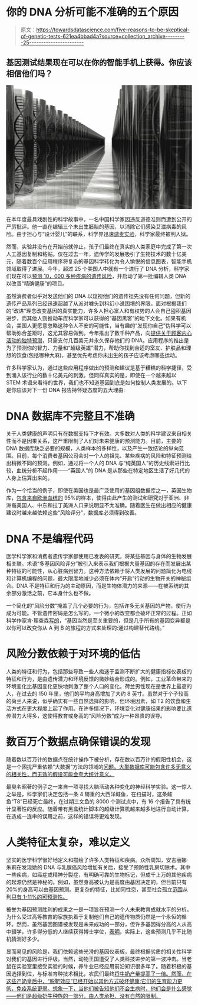 # 你的 DNA 分析可能不准确的五个原因

> 原文：<https://towardsdatascience.com/five-reasons-to-be-skeptical-of-genetic-tests-621ea4bbad4a?source=collection_archive---------25----------------------->

## 基因测试结果现在可以在你的智能手机上获得。你应该相信他们吗？

![](img/2287bc3ad3a42f2d3064b0a2cc314824.png)

在本年度最具戏剧性的科学故事中，一名中国科学家因违反道德准则而遭到公开的严厉批评。他一直在编辑三个未出生胚胎的基因，以消除它们感染艾滋病毒的风险。由于担心与“设计婴儿”的联系，科学界迅速[谴责实验](https://www.nytimes.com/2019/12/30/business/china-scientist-genetic-baby-prison.html)，科学家最终被判入狱。

然而，实验并没有在开始前就停止，孩子们最终在真实的人类家庭中完成了第一次人工基因复制和粘贴。仅在过去一年，遗传学的发展吸引了生物技术的数十亿美元，随着数百个应用程序将复杂的基因科学转化为令人愉悦的信息图表，智能手机领域取得了进展。今年，超过 25 个美国人中就有一个进行了 DNA 分析，科学家们现在可以[预测 10，000 多种疾病的遗传风险](https://medium.com/swlh/the-future-is-in-your-genes-3c409f466f9f?source=friends_link&sk=e9f20989e7a0b2805f22e7062bcda515)，并启动了第一批编辑人类 DNA 以改善“精确健康”的项目。

虽然消费者似乎对发送他们的 DNA 以窥视他们的遗传祖先没有任何问题，但新的遗传产品系列已经迅速超越了从派对噱头到科幻小说困境的界限。面对根据我们的“改进”理念改变基因的真实能力，许多人担心富人和有权势的人会自己囤积基因进步，而其他人则推动车库科学家可以获得的“基因黑客”的地下文化。如果有机会，美国人更愿意忽略这种令人不安的可能性，当有趣的“发现你自己”伪科学可以帮助弥合差距时，这尤其容易做到。今年推出了数千种产品，向[提供关于顾客内心活动的独特预测](https://www.bloomberg.com/news/articles/2019-09-11/dna-company-orig3n-tampered-with-results-former-employees-say)，只需支付几百美元并永久保存他们的 DNA。应用程序的推出是为了预测你的智力、力量和“超级英雄”潜力，帮助你找到合适的室友、护肤品和理想的饮食(包括哪种大麻)，甚至优先考虑你未出生的孩子应该考虑哪些运动。

许多科学家认为，通过这些应用程序做出的预测和建议是基于糟糕的科学捷径，受到涌入该行业的数十亿美元的刺激。但同样真实的是，即使在一个越来越以 STEM 术语来看待的世界，我们也不知道基因到底是如何控制人类发展的。以下是你应该对下一份 DNA 报告持怀疑态度的五大理由:

# **DNA 数据库不完整且不准确**

关于人类健康的声明只有在数据支持下才有效。大多数对人类的科学建议来自相关性而不是因果关系，这严重限制了人们对未来健康的预测能力。目前，主要的 DNA 数据库缺乏必要的规模，人类样本的多样性，以及产生一致结论的纵向范围。目前，每个消费者基因公司会对一个人的祖先、某些疾病的风险和特征预测给出稍微不同的预测。例如，通过将一个人的 DNA 与“纯英国人”的历史线索进行比较，血统分析不起作用——“英国人”的 DNA 是从那些在特定地区生活了好几代的人身上估算出来的。

作为一个恰当的例子，即使在美国也是最广泛使用的基因组数据库之一，英国生物库，[包含来自欧洲血统的](https://www.npr.org/sections/health-shots/2019/08/22/752890414/lack-of-diversity-in-genetic-databases-hampers-research) 95%的样本，使得由此产生的测试和研究对于亚洲、非洲裔美国人、中东和拉丁美洲人口来说明显不太准确。随着医生在做出相应的健康建议时越来越依赖这些“风险评分”，数据库必须得到改善。

# **DNA 不是编程代码**

医学科学家和消费者遗传学家都使用已发表的研究，将某些基因与身体的生物发展相关联。术语“多基因风险评分”被引入来表示我们根据大量基因的存在而发展出某种特征的可能性，从心脏病到智力。这种方法依赖于将人类发展的问题简化为电线和计算机编程的问题，最大限度地减少必须在体内“开启”行动的生物开关的神秘组合。DNA 不是特征和行为的主动原因，而是生物体潜力的来源——在被系统的其余部分激活之前，它本身什么也不做。

一个简化的“风险分数”掩盖了几个必要的行为，包括许多无关基因的产物，使行为成为可能。不管遗传密码是怎么写的，一个微小的改变都会破坏正常的过程。正如科学作家肯·理查森[写的](http://nautil.us/issue/68/context/its-the-end-of-the-gene-as-we-know-it)，“基因当然是至关重要的，但是几乎所有的基因变异都是以你可以改变你从 A 到 B 的旅程的方式来处理的:通过构建替代路线。”

# **风险分数依赖于对环境的低估**

人类的特征和行为，包括那些导致一些人痴迷于监测不断扩大的健康指标仪表板的特征和行为，是由遗传潜力和环境反馈的微妙结合形成的。例如，工业革命带来的环境变化比基因变化更快地刺激了整个人口的变化。荷兰男性现在是世界上最高的人，在过去的 150 年里，他们的平均身高增加了大约 8 英寸。虽然对于个子较高的荷兰人来说，似乎确实有一些自然选择的影响，但环境因素，如 T2 的饮食和生活方式在更大程度上起了作用。在许多情况下，环境变化对健康结果的影响要比遗传潜力大得多，这使得教育或身高的“风险分数”成为一种昂贵的误导。

# **数百万个数据点确保错误的发现**

随着数以百万计的数据点在统计操作下被分析，存在数以百万计的假阳性机会，这是一个困扰严重依赖“大数据”方法的领域的[问题。大型数据库可能包含许多无意义的相关性，而无效的假设可能会夸大统计意义。](https://hbr.org/2019/10/the-risks-of-automl-and-how-to-avoid-them)

最臭名昭著的例子之一来自一项寻找大脑活动各种变化的神经科学实验。这一惊人之举是，科学家们决定包括一条 4 磅重的大西洋鲑鱼，在扫描时，这条鲑鱼“T8”已经死亡最终，在过期三文鱼的 8000 个测试点中，有 16 个报告了具有统计显著性的反应。随着带有黑盒统计脚本的超级计算机越来越多地进行自动计算，在造成一连串的误用之前，这样的错误将更难发现。

# **人类特征太复杂，难以定义**

坚实的医学科学很好地定义和描绘了许多人类特征和疾病。众所周知，安吉丽娜·朱莉在发现她的 DNA 与乳腺癌风险增加有关后，接受了预防性乳房切除术。其中一些疾病，如癌症或精神分裂症，有明确可靠的生物标记，但成千上万的其他疾病的起源仍然是神秘的。例如，虽然身高被认为是高度由基因决定的，但目前只有 20%的身高可以由基因预测。更复杂的特征，比如同性恋，甚至社会孤立[范围](https://www.nature.com/articles/d41586-019-03171-6)从到[只有 1-11%的可预测性。](https://www.pbs.org/newshour/science/there-is-no-gay-gene-there-is-no-straight-gene-sexuality-is-just-complex-study-confirms)

被誉为基因预测胜利的成果之一是一项旨在预测一个人未来教育成就水平的分析。为什么受过高等教育的家族执着于复制他们自己的遗传物质仍然是一个永恒的循环。然而，虽然基因图谱被发现是未来成功的一部分，但许多基因得分高的人从高中辍学，许多得分低的人继续获得博士学位，[表明](https://www.vox.com/science-and-health/2018/8/23/17527708/genetics-genome-sequencing-gwas-polygenic-risk-score)，实际上，这些预测几乎不比随机猜测好多少。

显而易见的风险是，我们依赖这些光滑的基因仪表板，最终根据劣质的相关性科学对我们的基因进行评级。当然，动物王国遭受了人类科技进步的第一波冲击。当老鼠在实验室里接受实验的时候，养牛业已经应用前沿知识很多年了。随着积极的基因选择到位，与标准育种技术相比，农民们最终[将牛奶产量提高了一倍。然而，在这些产奶皇后中，“脱靶效应”已经开始以其他方式破坏健康:它们的生育能力更低，免疫系统更弱。想象一下，当他们被告知他们不会生病时，他们会是什么感觉——他们是超级奶牛种族的一部分，由人类承担，没有自然的限制。](https://www.economist.com/science-and-technology/2019/11/07/modern-genetics-will-improve-health-and-usher-in-designer-children)